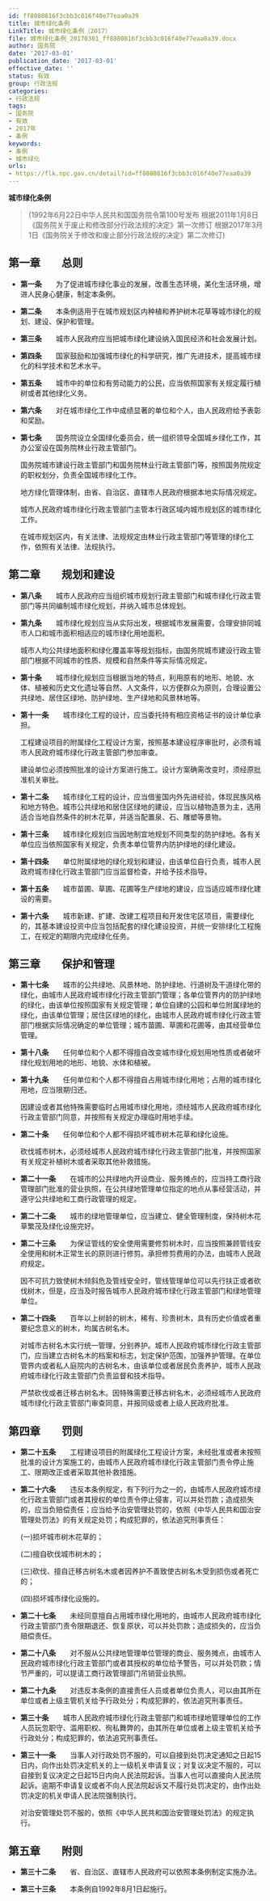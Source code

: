 ```yaml
---
id: ff8080816f3cbb3c016f40e77eaa0a39
title: 城市绿化条例
LinkTitle: 城市绿化条例（2017）
file: 城市绿化条例_20170301_ff8080816f3cbb3c016f40e77eaa0a39.docx
author: 国务院
date: '2017-03-01'
publication_date: '2017-03-01'
effective_date: ''
status: 有效
group: 行政法规
categories:
- 行政法规
tags:
- 国务院
- 有效
- 2017年
- 条例
keywords:
- 条例
- 城市绿化
urls:
- https://flk.npc.gov.cn/detail?id=ff8080816f3cbb3c016f40e77eaa0a39
---
```


**城市绿化条例**

> (1992年6月22日中华人民共和国国务院令第100号发布 根据2011年1月8日《国务院关于废止和修改部分行政法规的决定》第一次修订 根据2017年3月1日《国务院关于修改和废止部分行政法规的决定》第二次修订)

## 第一章　　总则

- **第一条**　　为了促进城市绿化事业的发展，改善生态环境，美化生活环境，增进人民身心健康，制定本条例。

- **第二条**　　本条例适用于在城市规划区内种植和养护树木花草等城市绿化的规划、建设、保护和管理。

- **第三条**　　城市人民政府应当把城市绿化建设纳入国民经济和社会发展计划。

- **第四条**　　国家鼓励和加强城市绿化的科学研究，推广先进技术，提高城市绿化的科学技术和艺术水平。

- **第五条**　　城市中的单位和有劳动能力的公民，应当依照国家有关规定履行植树或者其他绿化义务。

- **第六条**　　对在城市绿化工作中成绩显著的单位和个人，由人民政府给予表彰和奖励。

- **第七条**　　国务院设立全国绿化委员会，统一组织领导全国城乡绿化工作，其办公室设在国务院林业行政主管部门。

  国务院城市建设行政主管部门和国务院林业行政主管部门等，按照国务院规定的职权划分，负责全国城市绿化工作。

  地方绿化管理体制，由省、自治区、直辖市人民政府根据本地实际情况规定。

  城市人民政府城市绿化行政主管部门主管本行政区域内城市规划区的城市绿化工作。

  在城市规划区内，有关法律、法规规定由林业行政主管部门等管理的绿化工作，依照有关法律、法规执行。

## 第二章　　规划和建设

- **第八条**　　城市人民政府应当组织城市规划行政主管部门和城市绿化行政主管部门等共同编制城市绿化规划，并纳入城市总体规划。

- **第九条**　　城市绿化规划应当从实际出发，根据城市发展需要，合理安排同城市人口和城市面积相适应的城市绿化用地面积。

  城市人均公共绿地面积和绿化覆盖率等规划指标，由国务院城市建设行政主管部门根据不同城市的性质、规模和自然条件等实际情况规定。

- **第十条**　　城市绿化规划应当根据当地的特点，利用原有的地形、地貌、水体、植被和历史文化遗址等自然、人文条件，以方便群众为原则，合理设置公共绿地、居住区绿地、防护绿地、生产绿地和风景林地等。

- **第十一条**　　城市绿化工程的设计，应当委托持有相应资格证书的设计单位承担。

  工程建设项目的附属绿化工程设计方案，按照基本建设程序审批时，必须有城市人民政府城市绿化行政主管部门参加审查。

  建设单位必须按照批准的设计方案进行施工。设计方案确需改变时，须经原批准机关审批。

- **第十二条**　　城市绿化工程的设计，应当借鉴国内外先进经验，体现民族风格和地方特色。城市公共绿地和居住区绿地的建设，应当以植物造景为主，选用适合当地自然条件的树木花草，并适当配置泉、石、雕塑等景物。

- **第十三条**　　城市绿化规划应当因地制宜地规划不同类型的防护绿地。各有关单位应当依照国家有关规定，负责本单位管界内防护绿地的绿化建设。

- **第十四条**　　单位附属绿地的绿化规划和建设，由该单位自行负责，城市人民政府城市绿化行政主管部门应当监督检查，并给予技术指导。

- **第十五条**　　城市苗圃、草圃、花圃等生产绿地的建设，应当适应城市绿化建设的需要。

- **第十六条**　　城市新建、扩建、改建工程项目和开发住宅区项目，需要绿化的，其基本建设投资中应当包括配套的绿化建设投资，并统一安排绿化工程施工，在规定的期限内完成绿化任务。

## 第三章　　保护和管理

- **第十七条**　　城市的公共绿地、风景林地、防护绿地、行道树及干道绿化带的绿化，由城市人民政府城市绿化行政主管部门管理；各单位管界内的防护绿地的绿化，由该单位按照国家有关规定管理；单位自建的公园和单位附属绿地的绿化，由该单位管理；居住区绿地的绿化，由城市人民政府城市绿化行政主管部门根据实际情况确定的单位管理；城市苗圃、草圃和花圃等，由其经营单位管理。

- **第十八条**　　任何单位和个人都不得擅自改变城市绿化规划用地性质或者破坏绿化规划用地的地形、地貌、水体和植被。

- **第十九条**　　任何单位和个人都不得擅自占用城市绿化用地；占用的城市绿化用地，应当限期归还。

  因建设或者其他特殊需要临时占用城市绿化用地，须经城市人民政府城市绿化行政主管部门同意，并按照有关规定办理临时用地手续。

- **第二十条**　　任何单位和个人都不得损坏城市树木花草和绿化设施。

  砍伐城市树木，必须经城市人民政府城市绿化行政主管部门批准，并按照国家有关规定补植树木或者采取其他补救措施。

- **第二十一条**　　在城市的公共绿地内开设商业、服务摊点的，应当持工商行政管理部门批准的营业执照，在公共绿地管理单位指定的地点从事经营活动，并遵守公共绿地和工商行政管理的规定。

- **第二十二条**　　城市的绿地管理单位，应当建立、健全管理制度，保持树木花草繁茂及绿化设施完好。

- **第二十三条**　　为保证管线的安全使用需要修剪树木时，应当按照兼顾管线安全使用和树木正常生长的原则进行修剪。承担修剪费用的办法，由城市人民政府规定。

  因不可抗力致使树木倾斜危及管线安全时，管线管理单位可以先行扶正或者砍伐树木，但是，应当及时报告城市人民政府城市绿化行政主管部门和绿地管理单位。

- **第二十四条**　　百年以上树龄的树木，稀有、珍贵树木，具有历史价值或者重要纪念意义的树木，均属古树名木。

  对城市古树名木实行统一管理，分别养护。城市人民政府城市绿化行政主管部门，应当建立古树名木的档案和标志，划定保护范围，加强养护管理。在单位管界内或者私人庭院内的古树名木，由该单位或者居民负责养护，城市人民政府城市绿化行政主管部门负责监督和技术指导。

  严禁砍伐或者迁移古树名木。因特殊需要迁移古树名木，必须经城市人民政府城市绿化行政主管部门审查同意，并报同级或者上级人民政府批准。

## 第四章　　罚则

- **第二十五条**　　工程建设项目的附属绿化工程设计方案，未经批准或者未按照批准的设计方案施工的，由城市人民政府城市绿化行政主管部门责令停止施工、限期改正或者采取其他补救措施。

- **第二十六条**　　违反本条例规定，有下列行为之一的，由城市人民政府城市绿化行政主管部门或者其授权的单位责令停止侵害，可以并处罚款；造成损失的，应当负赔偿责任；应当给予治安管理处罚的，依照《中华人民共和国治安管理处罚法》的有关规定处罚；构成犯罪的，依法追究刑事责任：

  (一)损坏城市树木花草的；

  (二)擅自砍伐城市树木的；

  (三)砍伐、擅自迁移古树名木或者因养护不善致使古树名木受到损伤或者死亡的；

  (四)损坏城市绿化设施的。

- **第二十七条**　　未经同意擅自占用城市绿化用地的，由城市人民政府城市绿化行政主管部门责令限期退还、恢复原状，可以并处罚款；造成损失的，应当负赔偿责任。

- **第二十八条**　　对不服从公共绿地管理单位管理的商业、服务摊点，由城市人民政府城市绿化行政主管部门或者其授权的单位给予警告，可以并处罚款；情节严重的，可以提请工商行政管理部门吊销营业执照。

- **第二十九条**　　对违反本条例的直接责任人员或者单位负责人，可以由其所在单位或者上级主管机关给予行政处分；构成犯罪的，依法追究刑事责任。

- **第三十条**　　城市人民政府城市绿化行政主管部门和城市绿地管理单位的工作人员玩忽职守、滥用职权、徇私舞弊的，由其所在单位或者上级主管机关给予行政处分；构成犯罪的，依法追究刑事责任。

- **第三十一条**　　当事人对行政处罚不服的，可以自接到处罚决定通知之日起15日内，向作出处罚决定机关的上一级机关申请复议；对复议决定不服的，可以自接到复议决定之日起15日内向人民法院起诉。当事人也可以直接向人民法院起诉。逾期不申请复议或者不向人民法院起诉又不履行处罚决定的，由作出处罚决定的机关申请人民法院强制执行。

  对治安管理处罚不服的，依照《中华人民共和国治安管理处罚法》的规定执行。

## 第五章　　附则

- **第三十二条**　　省、自治区、直辖市人民政府可以依照本条例制定实施办法。

- **第三十三条**　　本条例自1992年8月1日起施行。
